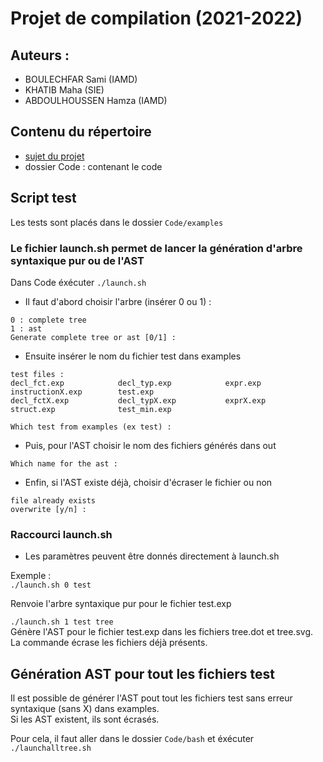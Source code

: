 # Projet de compilation (2021-2022)

## Auteurs :
* BOULECHFAR Sami (IAMD)
* KHATIB Maha (SIE)
* ABDOULHOUSSEN Hamza (IAMD)


## Contenu du répertoire
* [sujet du projet](sujet-Projet-2021-22.pdf)
* dossier Code : contenant le code

## Script test
Les tests sont placés dans le dossier `Code/examples`

### Le fichier launch.sh permet de lancer la génération d'arbre syntaxique pur ou de l'AST
Dans Code
éxécuter  `./launch.sh `

* Il faut d'abord choisir l'arbre (insérer 0 ou 1) : 

```
0 : complete tree
1 : ast
Generate complete tree or ast [0/1] : 
```

* Ensuite insérer le nom du fichier test dans examples 

```
test files :
decl_fct.exp            decl_typ.exp            expr.exp                instructionX.exp        test.exp
decl_fctX.exp           decl_typX.exp           exprX.exp               struct.exp              test_min.exp

Which test from examples (ex test) : 
```

* Puis, pour l'AST choisir le nom des fichiers générés dans out 

```
Which name for the ast :
```

* Enfin, si l'AST existe déjà, choisir d'écraser le fichier ou non
```
file already exists
overwrite [y/n] : 
```

### Raccourci launch.sh
* Les paramètres peuvent être donnés directement à launch.sh

Exemple :  
`./launch.sh 0 test`  

Renvoie l'arbre syntaxique pur pour le fichier test.exp

`./launch.sh 1 test tree`  
Génère l'AST pour le fichier test.exp dans les fichiers tree.dot et tree.svg.  
La commande écrase les fichiers déjà présents.

## Génération AST pour tout les fichiers test
Il est possible de générer l'AST pout tout les fichiers test sans erreur syntaxique (sans X) dans examples.  
Si les AST existent, ils sont écrasés.

Pour cela, il faut aller dans le dossier `Code/bash` et éxécuter  
`./launchalltree.sh`
